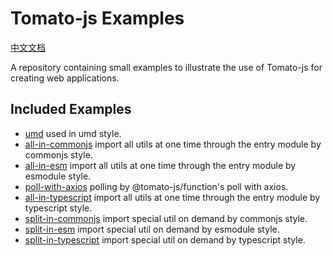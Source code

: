 # Tomato-js Examples

[中文文档](./README_ZH.md)

A repository containing small examples to illustrate the use of Tomato-js for creating web applications.


## Included Examples

- [umd](https://github.com/tomato-js/examples/tree/master/umd) used in umd style.
- [all-in-commonjs](https://github.com/tomato-js/examples/tree/master/all-in-commonjs) import all utils at one time through the entry module by commonjs style.
- [all-in-esm](https://github.com/tomato-js/examples/tree/master/all-in-esm) import all utils at one time through the entry module by esmodule style.
- [poll-with-axios](https://github.com/tomato-js/examples/tree/master/poll-with-axios) polling by @tomato-js/function's poll with axios.
- [all-in-typescript](https://github.com/tomato-js/examples/tree/master/all-in-typescript) import all utils at one time through the entry module by typescript style.
- [split-in-commonjs](https://github.com/tomato-js/examples/tree/master/split-in-commonjs) import special util on demand by commonjs style.
- [split-in-esm](https://github.com/tomato-js/examples/tree/master/split-in-esm) import special util on demand by esmodule style.
- [split-in-typescript](https://github.com/tomato-js/examples/tree/master/split-in-typescript) import special util on demand by typescript style.